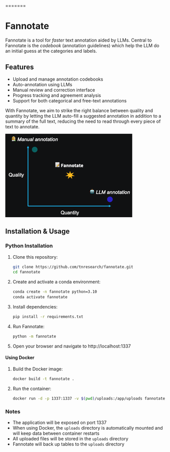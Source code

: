 # 
=======
# Fannotate

Fannotate is a tool for *faster* text annotation aided by LLMs. Central to Fannotate is the *codebook* (annotation guidelines) which help the LLM do an initial guess at the categories and labels.

## Features

- Upload and manage annotation codebooks
- Auto-annotation using LLMs
- Manual review and correction interface
- Progress tracking and agreement analysis
- Support for both categorical and free-text annotations

With Fannotate, we aim to strike the right balance between quality and quantity by letting the LLM auto-fill a suggested annotation in addition to a summary of the full text, reducing the need to read through every piece of text to annotate.

<img src="docs/images/concept.png" alt="Fannotate" width="400">



## Installation & Usage

### Python Installation

1. Clone this repository:
   ```bash
   git clone https://github.com/tnresearch/fannotate.git
   cd fannotate
   ```

2. Create and activate a conda environment:
   ```bash
   conda create -n fannotate python=3.10
   conda activate fannotate
   ```

3. Install dependencies:
   ```bash
   pip install -r requirements.txt
   ```

4. Run Fannotate:
   ```bash
   python -m fannotate
   ```

5. Open your browser and navigate to http://localhost:1337


#### Using Docker

1. Build the Docker image:
   ```bash
   docker build -t fannotate .
   ```

2. Run the container:
   ```bash
   docker run -d -p 1337:1337 -v $(pwd)/uploads:/app/uploads fannotate
   ```

### Notes
- The application will be exposed on port 1337
- When using Docker, the `uploads` directory is automatically mounted and will keep data between container restarts
- All uploaded files will be stored in the `uploads` directory
- Fannotate will back up tables to the `uploads` directory
